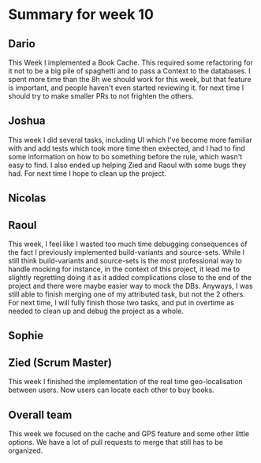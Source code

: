 # Summary for week 10

## Dario
This Week I implemented a Book Cache. This required some refactoring for it not to be a big pile of spaghetti and to pass a Context to the databases.
I spent more time than the 8h we should work for this week, but that feature is important, and people haven't even started reviewing it. for next time I should try to make smaller PRs to not frighten the others.

## Joshua
This week I did several tasks, including UI which I've become more familiar with and add tests which took more time then exèected, and I had to find some information on how to bo something before the rule, which wasn't easy to find. I also ended up helping Zied and Raoul with some bugs they had.
For next time I hope to clean up the project.

## Nicolas


## Raoul
This week, I feel like I wasted too much time debugging consequences of the fact I previously implemented build-variants and source-sets. While I still think build-variants and source-sets is the most professional way to handle mocking for instance, in the context of this project, it lead me to slightly regretting doing it as it added complications close to the end of the project and there were maybe easier way to mock the DBs. Anyways, I was still able to finish merging one of my attributed task, but not the 2 others.
For next time, I will fully finish those two tasks, and put in overtime as needed to clean up and debug the project as a whole.


## Sophie


## Zied (Scrum Master)

This week I finished the implementation of the real time geo-localisation between users. 
Now users can locate each other to buy books.


## Overall team

This week we focused on the cache and GPS feature and some other little options. 
We have a lot of pull requests to merge that still has to be organized.
